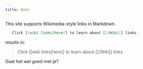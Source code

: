 ```yaml
---
title: Wiki
---
```


This site supports Wikimedia-style links in Markdown.

```md run=false
   Click [[wiki links|here]] to learn about [[/Wiki]] links.
```

results in:

> Click [[wiki links|here]] to learn about [[/Wiki]] links.

Gaat het wel goed met je?